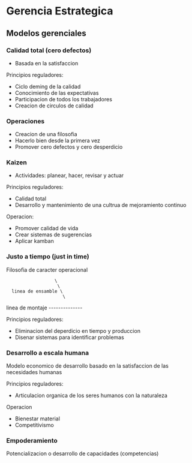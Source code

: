 # Gerencia Estrategica

## Modelos gerenciales

### Calidad total (cero defectos)

- Basada en la satisfaccion

Principios reguladores:

- Ciclo deming de la calidad
- Conocimiento de las expectativas
- Participacion de todos los trabajadores
- Creacion de circulos de calidad

### Operaciones

- Creacion de una filosofia
- Hacerlo bien desde la primera vez
- Promover cero defectos y cero desperdicio

### Kaizen

- Actividades: planear, hacer, revisar y actuar

Principios reguladores:

- Calidad total
- Desarrollo y mantenimiento de una cultrua de mejoramiento continuo

Operacion:

- Promover calidad de vida
- Crear sistemas de sugerencias
- Aplicar kamban


### Justo a tiempo (just in time)

Filosofia de caracter operacional


                      \
                       \
      linea de ensamble \
                         \
  linea de montaje --------------


Principios reguladores:

- Eliminacion del deperdicio en tiempo y produccion
- Disenar sistemas para identificar problemas


### Desarrollo a escala humana

Modelo economico de desarrollo basado en la satisfaccion de las necesidades humanas

Principios reguladores:

- Articulacion organica de los seres humanos con la naturaleza

Operacion

- Bienestar material
- Competitivismo


### Empoderamiento

Potencializacion o desarrollo de capacidades (competencias)

